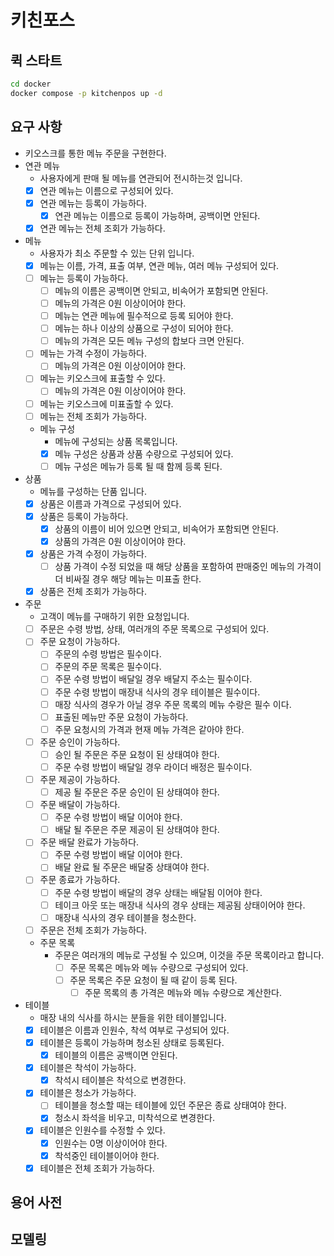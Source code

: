 # 키친포스

## 퀵 스타트

```sh
cd docker
docker compose -p kitchenpos up -d
```

## 요구 사항

- 키오스크를 통한 메뉴 주문을 구현한다.
- 연관 메뉴
    - 사용자에게 판매 될 메뉴를 연관되어 전시하는것 입니다.
    - [X] 연관 메뉴는 이름으로 구성되어 있다.
    - [X] 연관 메뉴는 등록이 가능하다.
        - [X] 연관 메뉴는 이름으로 등록이 가능하며, 공백이면 안된다.
    - [X] 연관 메뉴는 전체 조회가 가능하다.
- 메뉴
    - 사용자가 최소 주문할 수 있는 단위 입니다.
    - [X] 메뉴는 이름, 가격, 표출 여부, 연관 메뉴, 여러 메뉴 구성되어 있다.
    - [ ] 메뉴는 등록이 가능하다.
        - [ ] 메뉴의 이름은 공백이면 안되고, 비속어가 포함되면 안된다.
        - [ ] 메뉴의 가격은 0원 이상이어야 한다.
        - [ ] 메뉴는 연관 메뉴에 필수적으로 등록 되어야 한다.
        - [ ] 메뉴는 하나 이상의 상품으로 구성이 되어야 한다.
        - [ ] 메뉴의 가격은 모든 메뉴 구성의 합보다 크면 안된다.
    - [ ] 메뉴는 가격 수정이 가능하다.
        - [ ] 메뉴의 가격은 0원 이상이어야 한다.
    - [ ] 메뉴는 키오스크에 표출할 수 있다.
        - [ ] 메뉴의 가격은 0원 이상이어야 한다.
    - [ ] 메뉴는 키오스크에 미표출할 수 있다.
    - [ ] 메뉴는 전체 조회가 가능하다.
  - 메뉴 구성
      - 메뉴에 구성되는 상품 목록입니다.
      - [X] 메뉴 구성은 상품과 상품 수량으로 구성되어 있다.
      - [ ] 메뉴 구성은 메뉴가 등록 될 때 함께 등록 된다.
- 상품
    - 메뉴를 구성하는 단품 입니다.
    - [X] 상품은 이름과 가격으로 구성되어 있다.
    - [X] 상품은 등록이 가능하다.
        - [X] 상품의 이름이 비어 있으면 안되고, 비속어가 포함되면 안된다.
        - [X] 상품의 가격은 0원 이상이어야 한다.
    - [X] 상품은 가격 수정이 가능하다.
        - [ ] 상품 가격이 수정 되었을 때 해당 상품을 포함하여 판매중인 메뉴의 가격이 더 비싸질 경우 해당 메뉴는 미표출 한다.
    - [X] 상품은 전체 조회가 가능하다.
- 주문
    - 고객이 메뉴를 구매하기 위한 요청입니다.
    - [ ] 주문은 수령 방법, 상태, 여러개의 주문 목록으로 구성되어 있다.
    - [ ] 주문 요청이 가능하다.
        - [ ] 주문의 수령 방법은 필수이다.
        - [ ] 주문의 주문 목록은 필수이다.
        - [ ] 주문 수령 방법이 배달일 경우 배달지 주소는 필수이다.
        - [ ] 주문 수령 방법이 매장내 식사의 경우 테이블은 필수이다.
        - [ ] 매장 식사의 경우가 아닐 경우 주문 목록의 메뉴 수랑은 필수 이다.
        - [ ] 표출된 메뉴만 주문 요청이 가능하다.
        - [ ] 주문 요청시의 가격과 현재 메뉴 가격은 같아야 한다.
    - [ ] 주문 승인이 가능하다.
        - [ ] 승인 될 주문은 주문 요청이 된 상태여야 한다.
        - [ ] 주문 수령 방법이 배달일 경우 라이더 배정은 필수이다.
    - [ ] 주문 제공이 가능하다.
        - [ ] 제공 될 주문은 주문 승인이 된 상태여야 한다.
    - [ ] 주문 배달이 가능하다.
        - [ ] 주문 수령 방법이 배달 이어야 한다.
        - [ ] 배달 될 주문은 주문 제공이 된 상태여야 한다.
    - [ ] 주문 배달 완료가 가능하다.
        - [ ] 주문 수령 방법이 배달 이어야 한다.
        - [ ] 배달 완료 될 주문은 배달중 상태여야 한다.
    - [ ] 주문 종료가 가능하다.
        - [ ] 주문 수령 방법이 배달의 경우 상태는 배달됨 이어야 한다.
        - [ ] 테이크 아웃 또는 매장내 식사의 경우 상태는 제공됨 상태이어야 한다.
        - [ ] 매장내 식사의 경우 테이블을 청소한다.
    - [ ] 주문은 전체 조회가 가능하다.
    - 주문 목록
      - 주문은 여러개의 메뉴로 구성될 수 있으며, 이것을 주문 목록이라고 합니다.
        - [ ] 주문 목록은 메뉴와 메뉴 수량으로 구성되어 있다.
        - [ ] 주문 목록은 주문 요청이 될 때 같이 등록 된다.
            - [ ] 주문 목록의 총 가격은 메뉴와 메뉴 수량으로 계산한다.
- 테이블
    - 매장 내의 식사를 하시는 분들을 위한 테이블입니다.
    - [X] 테이블은 이름과 인원수, 착석 여부로 구성되어 있다.
    - [X] 테이블은 등록이 가능하며 청소된 상태로 등록된다.
        - [X] 테이블의 이름은 공백이면 안된다.
    - [X] 테이블은 착석이 가능하다.
        - [X] 착석시 테이블은 착석으로 변경한다.
    - [X] 테이블은 청소가 가능하다.
        - [ ] 테이블을 청소할 때는 테이블에 있던 주문은 종료 상태여야 한다.
        - [X] 청소시 좌석을 비우고, 미착석으로 변경한다.
    - [X] 테이블은 인원수를 수정할 수 있다.
        - [X] 인원수는 0명 이상이어야 한다.
        - [X] 착석중인 테이블이어야 한다.
    - [X] 테이블은 전체 조회가 가능하다.

## 용어 사전

## 모델링
